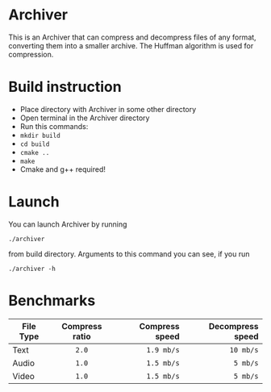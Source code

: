 # Archiver
This is an Archiver that can compress and decompress files of any format, converting them into a smaller archive. The Huffman algorithm is used for compression.
# Build instruction
 - Place directory with Archiver in some other directory
 - Open terminal in the Archiver directory
 - Run this commands:
 - `mkdir build`
 - `cd build`
 - `cmake ..`
 - `make`
 - Cmake and g++ required!
# Launch
You can launch Archiver by running 

    ./archiver

from build directory.
Arguments to this command you can see, if you run

    ./archiver -h

# Benchmarks
| File Type | Compress ratio | Compress speed | Decompress speed |
| --------- |:--------------:| --------------:| ----------------:|
| Text      | `2.0`          | `1.9 mb/s`     | `10 mb/s`        |
| Audio     | `1.0`          | `1.5 mb/s`     | `5 mb/s`         |
| Video     | `1.0`          | `1.5 mb/s`      | `5 mb/s`         |
